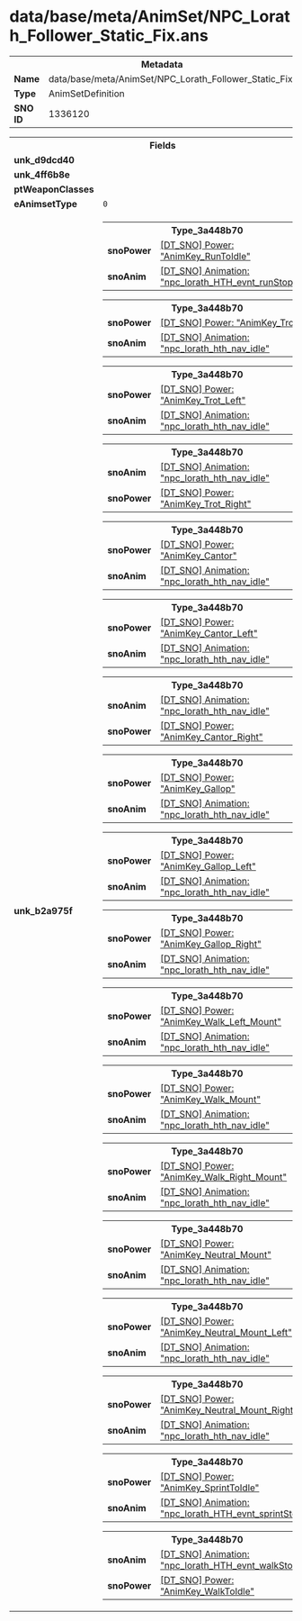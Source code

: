 <h1>data/base/meta/AnimSet/NPC_Lorath_Follower_Static_Fix.ans</h1><table><tr><th colspan="100%">Metadata</th></tr><tr><td><b>Name</b></td><td>data/base/meta/AnimSet/NPC_Lorath_Follower_Static_Fix.ans</td></tr><tr><td><b>Type</b></td><td>AnimSetDefinition</td></tr><tr><td><b>SNO ID</b></td><td>1336120</td></tr></table>

<table><tr><th colspan="100%">Fields</th></tr><tr><td><b>unk_d9dcd40</b></td><td></td></tr><tr><td><b>unk_4ff6b8e</b></td><td></td></tr><tr><td><b>ptWeaponClasses</b></td><td></td></tr><tr><td><b>eAnimsetType</b></td><td><code>0</code></td></tr><tr><td><b>unk_b2a975f</b></td><td><table><tr><th colspan="100%">Type_3a448b70</th></tr><tr><td><b>snoPower</b></td><td><a href="..\Power\AnimKey_RunToIdle.pow.md">[DT_SNO] Power: "AnimKey_RunToIdle"</a></td></tr><tr><td><b>snoAnim</b></td><td><a href="..\Anim\npc_lorath_HTH_evnt_runStop.ani.md">[DT_SNO] Animation: "npc_lorath_HTH_evnt_runStop"</a></td></tr></table>


<table><tr><th colspan="100%">Type_3a448b70</th></tr><tr><td><b>snoPower</b></td><td><a href="..\Power\AnimKey_Trot.pow.md">[DT_SNO] Power: "AnimKey_Trot"</a></td></tr><tr><td><b>snoAnim</b></td><td><a href="..\Anim\npc_lorath_hth_nav_idle.ani.md">[DT_SNO] Animation: "npc_lorath_hth_nav_idle"</a></td></tr></table>


<table><tr><th colspan="100%">Type_3a448b70</th></tr><tr><td><b>snoPower</b></td><td><a href="..\Power\AnimKey_Trot_Left.pow.md">[DT_SNO] Power: "AnimKey_Trot_Left"</a></td></tr><tr><td><b>snoAnim</b></td><td><a href="..\Anim\npc_lorath_hth_nav_idle.ani.md">[DT_SNO] Animation: "npc_lorath_hth_nav_idle"</a></td></tr></table>


<table><tr><th colspan="100%">Type_3a448b70</th></tr><tr><td><b>snoAnim</b></td><td><a href="..\Anim\npc_lorath_hth_nav_idle.ani.md">[DT_SNO] Animation: "npc_lorath_hth_nav_idle"</a></td></tr><tr><td><b>snoPower</b></td><td><a href="..\Power\AnimKey_Trot_Right.pow.md">[DT_SNO] Power: "AnimKey_Trot_Right"</a></td></tr></table>


<table><tr><th colspan="100%">Type_3a448b70</th></tr><tr><td><b>snoPower</b></td><td><a href="..\Power\AnimKey_Cantor.pow.md">[DT_SNO] Power: "AnimKey_Cantor"</a></td></tr><tr><td><b>snoAnim</b></td><td><a href="..\Anim\npc_lorath_hth_nav_idle.ani.md">[DT_SNO] Animation: "npc_lorath_hth_nav_idle"</a></td></tr></table>


<table><tr><th colspan="100%">Type_3a448b70</th></tr><tr><td><b>snoPower</b></td><td><a href="..\Power\AnimKey_Cantor_Left.pow.md">[DT_SNO] Power: "AnimKey_Cantor_Left"</a></td></tr><tr><td><b>snoAnim</b></td><td><a href="..\Anim\npc_lorath_hth_nav_idle.ani.md">[DT_SNO] Animation: "npc_lorath_hth_nav_idle"</a></td></tr></table>


<table><tr><th colspan="100%">Type_3a448b70</th></tr><tr><td><b>snoAnim</b></td><td><a href="..\Anim\npc_lorath_hth_nav_idle.ani.md">[DT_SNO] Animation: "npc_lorath_hth_nav_idle"</a></td></tr><tr><td><b>snoPower</b></td><td><a href="..\Power\AnimKey_Cantor_Right.pow.md">[DT_SNO] Power: "AnimKey_Cantor_Right"</a></td></tr></table>


<table><tr><th colspan="100%">Type_3a448b70</th></tr><tr><td><b>snoPower</b></td><td><a href="..\Power\AnimKey_Gallop.pow.md">[DT_SNO] Power: "AnimKey_Gallop"</a></td></tr><tr><td><b>snoAnim</b></td><td><a href="..\Anim\npc_lorath_hth_nav_idle.ani.md">[DT_SNO] Animation: "npc_lorath_hth_nav_idle"</a></td></tr></table>


<table><tr><th colspan="100%">Type_3a448b70</th></tr><tr><td><b>snoPower</b></td><td><a href="..\Power\AnimKey_Gallop_Left.pow.md">[DT_SNO] Power: "AnimKey_Gallop_Left"</a></td></tr><tr><td><b>snoAnim</b></td><td><a href="..\Anim\npc_lorath_hth_nav_idle.ani.md">[DT_SNO] Animation: "npc_lorath_hth_nav_idle"</a></td></tr></table>


<table><tr><th colspan="100%">Type_3a448b70</th></tr><tr><td><b>snoPower</b></td><td><a href="..\Power\AnimKey_Gallop_Right.pow.md">[DT_SNO] Power: "AnimKey_Gallop_Right"</a></td></tr><tr><td><b>snoAnim</b></td><td><a href="..\Anim\npc_lorath_hth_nav_idle.ani.md">[DT_SNO] Animation: "npc_lorath_hth_nav_idle"</a></td></tr></table>


<table><tr><th colspan="100%">Type_3a448b70</th></tr><tr><td><b>snoPower</b></td><td><a href="..\Power\AnimKey_Walk_Left_Mount.pow.md">[DT_SNO] Power: "AnimKey_Walk_Left_Mount"</a></td></tr><tr><td><b>snoAnim</b></td><td><a href="..\Anim\npc_lorath_hth_nav_idle.ani.md">[DT_SNO] Animation: "npc_lorath_hth_nav_idle"</a></td></tr></table>


<table><tr><th colspan="100%">Type_3a448b70</th></tr><tr><td><b>snoPower</b></td><td><a href="..\Power\AnimKey_Walk_Mount.pow.md">[DT_SNO] Power: "AnimKey_Walk_Mount"</a></td></tr><tr><td><b>snoAnim</b></td><td><a href="..\Anim\npc_lorath_hth_nav_idle.ani.md">[DT_SNO] Animation: "npc_lorath_hth_nav_idle"</a></td></tr></table>


<table><tr><th colspan="100%">Type_3a448b70</th></tr><tr><td><b>snoPower</b></td><td><a href="..\Power\AnimKey_Walk_Right_Mount.pow.md">[DT_SNO] Power: "AnimKey_Walk_Right_Mount"</a></td></tr><tr><td><b>snoAnim</b></td><td><a href="..\Anim\npc_lorath_hth_nav_idle.ani.md">[DT_SNO] Animation: "npc_lorath_hth_nav_idle"</a></td></tr></table>


<table><tr><th colspan="100%">Type_3a448b70</th></tr><tr><td><b>snoPower</b></td><td><a href="..\Power\AnimKey_Neutral_Mount.pow.md">[DT_SNO] Power: "AnimKey_Neutral_Mount"</a></td></tr><tr><td><b>snoAnim</b></td><td><a href="..\Anim\npc_lorath_hth_nav_idle.ani.md">[DT_SNO] Animation: "npc_lorath_hth_nav_idle"</a></td></tr></table>


<table><tr><th colspan="100%">Type_3a448b70</th></tr><tr><td><b>snoPower</b></td><td><a href="..\Power\AnimKey_Neutral_Mount_Left.pow.md">[DT_SNO] Power: "AnimKey_Neutral_Mount_Left"</a></td></tr><tr><td><b>snoAnim</b></td><td><a href="..\Anim\npc_lorath_hth_nav_idle.ani.md">[DT_SNO] Animation: "npc_lorath_hth_nav_idle"</a></td></tr></table>


<table><tr><th colspan="100%">Type_3a448b70</th></tr><tr><td><b>snoPower</b></td><td><a href="..\Power\AnimKey_Neutral_Mount_Right.pow.md">[DT_SNO] Power: "AnimKey_Neutral_Mount_Right"</a></td></tr><tr><td><b>snoAnim</b></td><td><a href="..\Anim\npc_lorath_hth_nav_idle.ani.md">[DT_SNO] Animation: "npc_lorath_hth_nav_idle"</a></td></tr></table>


<table><tr><th colspan="100%">Type_3a448b70</th></tr><tr><td><b>snoPower</b></td><td><a href="..\Power\AnimKey_SprintToIdle.pow.md">[DT_SNO] Power: "AnimKey_SprintToIdle"</a></td></tr><tr><td><b>snoAnim</b></td><td><a href="..\Anim\npc_lorath_HTH_evnt_sprintStop.ani.md">[DT_SNO] Animation: "npc_lorath_HTH_evnt_sprintStop"</a></td></tr></table>


<table><tr><th colspan="100%">Type_3a448b70</th></tr><tr><td><b>snoAnim</b></td><td><a href="..\Anim\npc_lorath_HTH_evnt_walkStop.ani.md">[DT_SNO] Animation: "npc_lorath_HTH_evnt_walkStop"</a></td></tr><tr><td><b>snoPower</b></td><td><a href="..\Power\AnimKey_WalkToIdle.pow.md">[DT_SNO] Power: "AnimKey_WalkToIdle"</a></td></tr></table>


</td></tr></table>

